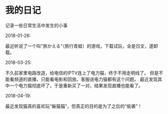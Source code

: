 # 我的日记

记录一些日常生活中发生的小事

2018-01-26:

最近听说了一个叫”旅かえる“（旅行青蛙）的游戏，下载试玩，全是日文，遂卸载。

2018-03-25:

不久前家里电路改造，给电信的IPTV连上了电力猫，终于不用走明线了。
但是不能看频道的直播，只能看电影和回放。客服说电力猫都有这个问题。
最近发现其中一个电力猫彻底坏了，于是重新买了一对，结果发现直播也能看了。

2018-04-19:

最近发现猫真的喜欢玩“躲猫猫”，但真正的目的是为了之后的“偷袭”！
